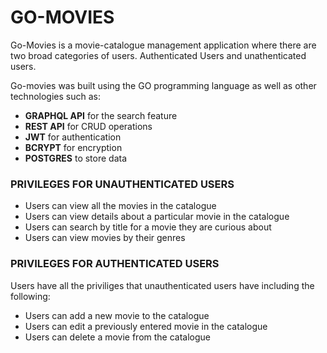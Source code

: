 # GO-MOVIES

Go-Movies is a movie-catalogue management application where there are two 
broad categories of users. Authenticated Users and unathenticated users.

Go-movies was built using the GO programming language as well as other 
technologies such as: 
- **GRAPHQL API** for the search feature
- **REST API** for CRUD operations
- **JWT** for authentication
- **BCRYPT** for encryption
- **POSTGRES** to store data


### PRIVILEGES FOR UNAUTHENTICATED USERS

- Users can view all the movies in the catalogue
- Users can view details about a particular movie in the catalogue
- Users can search by title for a movie they are curious about
- Users can view movies by their genres

### PRIVILEGES FOR AUTHENTICATED USERS

Users have all the priviliges that unauthenticated users have including the following:

- Users can add a new movie to the catalogue
- Users can edit a previously entered movie in the catalogue
- Users can delete a movie from the catalogue